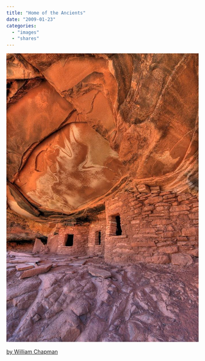 ```yaml
---
title: "Home of the Ancients"
date: "2009-01-23"
categories: 
  - "images"
  - "shares"
---
```


![](images/4wnP83SaFj2k0ol0sqsnG6Nxo1_1280.jpg)

[by William Chapman](http://pixdaus.com/single.php?id=117394)
